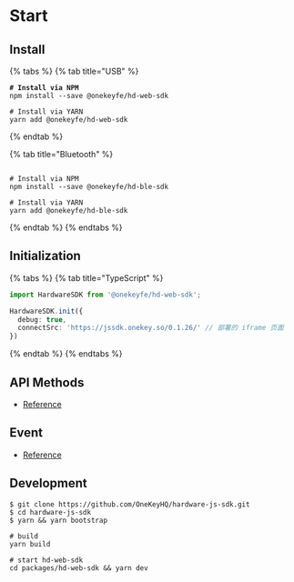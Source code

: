 # Start



## Install

{% tabs %}
{% tab title="USB" %}
<pre class="language-shell"><code class="lang-shell"><strong># Install via NPM
</strong>npm install --save @onekeyfe/hd-web-sdk

# Install via YARN
yarn add @onekeyfe/hd-web-sdk</code></pre>
{% endtab %}

{% tab title="Bluetooth" %}
```shell

# Install via NPM
npm install --save @onekeyfe/hd-ble-sdk

# Install via YARN
yarn add @onekeyfe/hd-ble-sdk
```
{% endtab %}
{% endtabs %}

## Initialization

{% tabs %}
{% tab title="TypeScript" %}
```typescript
import HardwareSDK from '@onekeyfe/hd-web-sdk';

HardwareSDK.init({
  debug: true,
  connectSrc: 'https://jssdk.onekey.so/0.1.26/' // 部署的 iframe 页面
})
```
{% endtab %}
{% endtabs %}



## API Methods

* [Reference](api-reference/)

## Event

* [Reference](event.md)



## Development

```shell
$ git clone https://github.com/OneKeyHQ/hardware-js-sdk.git
$ cd hardware-js-sdk
$ yarn && yarn bootstrap

# build
yarn build

# start hd-web-sdk
cd packages/hd-web-sdk && yarn dev

```
